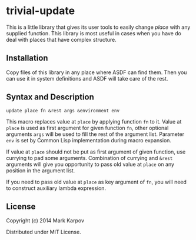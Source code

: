 # trivial-update

This is a little library that gives its user tools to easily change *place*
with any supplied function. This library is most useful in cases when you
have do deal with places that have complex structure.

## Installation

Copy files of this library in any place where ASDF can find them. Then you
can use it in system definitions and ASDF will take care of the rest.

## Syntax and Description

`update place fn &rest args &environment env`

This macro replaces value at `place` by applying function `fn` to it. Value
at `place` is used as first argument for given function `fn`, other optional
arguments `args` will be used to fill the rest of the argument
list. Parameter `env` is set by Common Lisp implementation during macro
expansion.

If value at `place` should not be put as first argument of given function,
use currying to pad some arguments. Combination of currying and `&rest`
arguments will give you opportunity to pass old value at `place` on any
position in the argument list.

If you need to pass old value at `place` as key argument of `fn`, you will
need to construct auxiliary lambda expression.

## License

Copyright (c) 2014 Mark Karpov

Distributed under MIT License.
